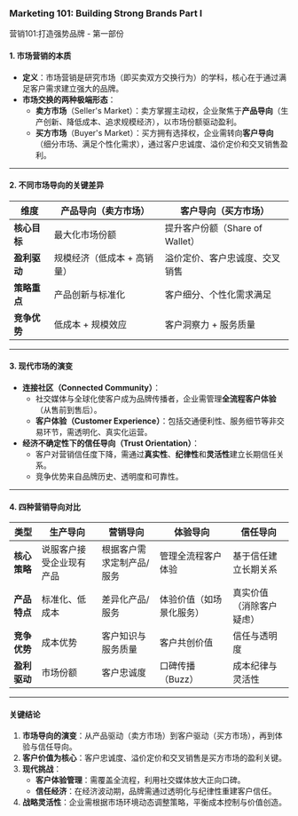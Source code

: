 ### Marketing 101: Building Strong Brands Part I

营销101:打造强势品牌 - 第一部份

#### 1. 市场营销的本质
- **定义**：市场营销是研究市场（即买卖双方交换行为）的学科，核心在于通过满足客户需求建立强大的品牌。
- **市场交换的两种极端形态**：
  - **卖方市场**（Seller's Market）：卖方掌握主动权，企业聚焦于**产品导向**（生产创新、降低成本、追求规模经济），以市场份额驱动盈利。
  - **买方市场**（Buyer's Market）：买方拥有选择权，企业需转向**客户导向**（细分市场、满足个性化需求），通过客户忠诚度、溢价定价和交叉销售盈利。

---

#### 2. 不同市场导向的关键差异
| **维度**          | **产品导向（卖方市场）**                | **客户导向（买方市场）**                |
|-------------------|--------------------------------------|---------------------------------------|
| **核心目标**       | 最大化市场份额                         | 提升客户份额（Share of Wallet）         |
| **盈利驱动**       | 规模经济（低成本 + 高销量）             | 溢价定价、客户忠诚度、交叉销售            |
| **策略重点**       | 产品创新与标准化                       | 客户细分、个性化需求满足                |
| **竞争优势**       | 低成本 + 规模效应                     | 客户洞察力 + 服务质量                  |

---

#### 3. 现代市场的演变
- **连接社区（Connected Community）**：
  - 社交媒体与全球化使客户成为品牌传播者，企业需管理**全流程客户体验**（从售前到售后）。
  - **客户体验（Customer Experience）**：包括交通便利性、服务细节等非交易环节，需透明化、真实化运营。
- **经济不确定性下的信任导向（Trust Orientation）**：
  - 客户对营销信任度下降，需通过**真实性**、**纪律性**和**灵活性**建立长期信任关系。
  - 竞争优势来自品牌历史、透明度和可靠性。

---

#### 4. 四种营销导向对比
| **类型**           | 生产导向                | 营销导向                | 体验导向                | 信任导向                |
|--------------------|-------------------------|-------------------------|-------------------------|-------------------------|
| **核心策略**        | 说服客户接受企业现有产品 | 根据客户需求定制产品/服务 | 管理全流程客户体验       | 基于信任建立长期关系     |
| **产品特点**        | 标准化、低成本          | 差异化产品/服务          | 体验价值（如场景化服务） | 真实价值（消除客户疑虑） |
| **竞争优势**        | 成本优势                | 客户知识与服务质量       | 客户共创价值             | 信任与透明度            |
| **盈利驱动**        | 市场份额                | 客户忠诚度               | 口碑传播（Buzz）         | 成本纪律与灵活性        |

---

#### 关键结论
1. **市场导向的演变**：从产品驱动（卖方市场）到客户驱动（买方市场），再到体验与信任导向。
2. **客户价值为核心**：客户忠诚度、溢价定价和交叉销售是买方市场的盈利关键。
3. **现代挑战**：
   - **客户体验管理**：需覆盖全流程，利用社交媒体放大正向口碑。
   - **信任经济**：在经济波动期，品牌需通过透明化与纪律性重建客户信任。
4. **战略灵活性**：企业需根据市场环境动态调整策略，平衡成本控制与价值创造。
